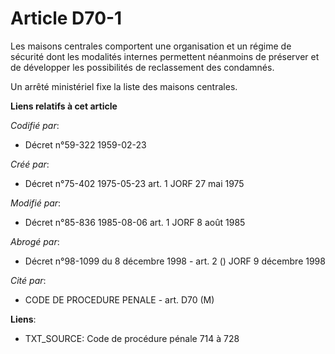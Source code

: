 # Article D70-1

Les maisons centrales comportent une organisation et un régime de sécurité dont les modalités internes permettent néanmoins
de préserver et de développer les possibilités de reclassement des condamnés.

Un arrêté ministériel fixe la liste des maisons centrales.

**Liens relatifs à cet article**

_Codifié par_:

  - Décret n°59-322 1959-02-23

_Créé par_:

  - Décret n°75-402 1975-05-23 art. 1 JORF 27 mai 1975

_Modifié par_:

  - Décret n°85-836 1985-08-06 art. 1 JORF 8 août 1985

_Abrogé par_:

  - Décret n°98-1099 du 8 décembre 1998 - art. 2 () JORF 9 décembre 1998

_Cité par_:

  - CODE DE PROCEDURE PENALE - art. D70 (M)

**Liens**:

  - TXT_SOURCE: Code de procédure pénale 714 à 728
